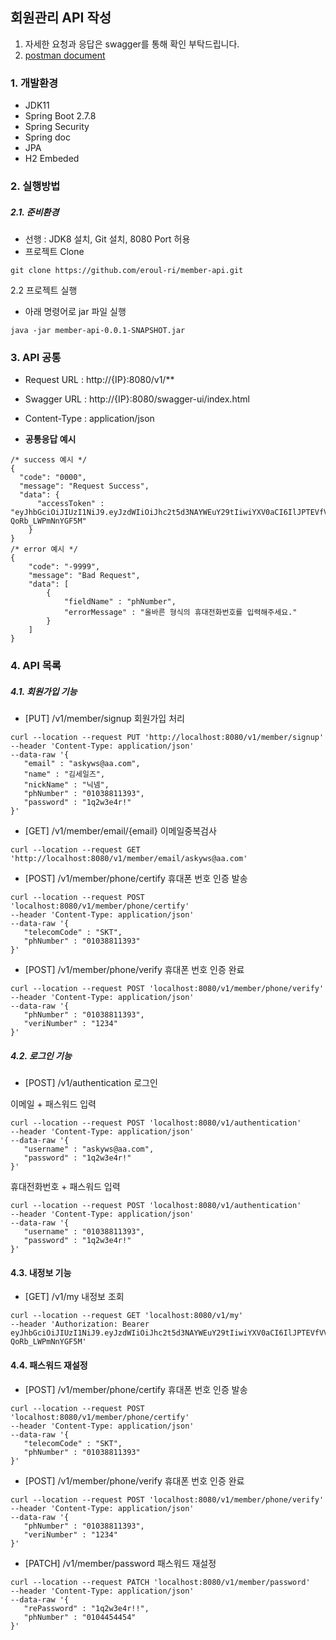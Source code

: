 ## 회원관리 API 작성

1. 자세한 요청과 응답은 swagger를 통해 확인 부탁드립니다.
2. [postman document](https://documenter.getpostman.com/view/6223744/2s8ZDSd66p)


### 1. 개발환경
 - JDK11 
 - Spring Boot 2.7.8
 - Spring Security
 - Spring doc
 - JPA
 - H2 Embeded
### 2. 실행방법

##### 2.1. 준비환경
- 선행 : JDK8 설치, Git 설치, 8080 Port 허용
- 프로젝트 Clone
```
git clone https://github.com/eroul-ri/member-api.git
```
2.2 프로젝트 실행
- 아래 명령어로 jar 파일 실행
```
java -jar member-api-0.0.1-SNAPSHOT.jar
```
### 3. API 공통
 - Request URL : http://{IP}:8080/v1/**
 - Swagger URL : http://{IP}:8080/swagger-ui/index.html
 - Content-Type : application/json
 
 - **공통응답 예시**
```
/* success 예시 */
{
  "code": "0000",                       
  "message": "Request Success",
  "data": {
      "accessToken" : "eyJhbGciOiJIUzI1NiJ9.eyJzdWIiOiJhc2t5d3NAYWEuY29tIiwiYXV0aCI6IlJPTEVfVVNFUiIsImlhdCI6MTY3Mzc3MDIzNSwiZXhwIjoxNjczNzczODM1fQ.yYVnBDzftkDSMPPD_noJydxnX2-QoRb_LWPmNnYGF5M"
    }
}
/* error 예시 */
{
    "code": "-9999",
    "message": "Bad Request",
    "data": [
        {
            "fieldName" : "phNumber",
            "errorMessage" : "올바른 형식의 휴대전화번호를 입력해주세요."
        }
    ]
}
```
### 4. API 목록
 ##### 4.1. 회원가입 기능
 - [PUT] /v1/member/signup 회원가입 처리
 ```
 curl --location --request PUT 'http://localhost:8080/v1/member/signup' 
--header 'Content-Type: application/json' 
--data-raw '{
    "email" : "askyws@aa.com",
    "name" : "김세일즈",
    "nickName" : "닉넴",
    "phNumber" : "01038811393",
    "password" : "1q2w3e4r!"
}'
 ```
 - [GET] /v1/member/email/{email} 이메일중복검사
 ```
 curl --location --request GET 'http://localhost:8080/v1/member/email/askyws@aa.com'
 ```
 - [POST] /v1/member/phone/certify 휴대폰 번호 인증 발송
 ```
curl --location --request POST 'localhost:8080/v1/member/phone/certify' 
--header 'Content-Type: application/json' 
--data-raw '{
    "telecomCode" : "SKT",
    "phNumber" : "01038811393"
}'
 ```
- [POST] /v1/member/phone/verify 휴대폰 번호 인증 완료
 ```
curl --location --request POST 'localhost:8080/v1/member/phone/verify' 
--header 'Content-Type: application/json' 
--data-raw '{
    "phNumber" : "01038811393",
    "veriNumber" : "1234"
}'
 ```
 ##### 4.2. 로그인 기능
 - [POST] /v1/authentication 로그인

 이메일 + 패스워드 입력
 ```
 curl --location --request POST 'localhost:8080/v1/authentication'
--header 'Content-Type: application/json' 
--data-raw '{
    "username" : "askyws@aa.com",
    "password" : "1q2w3e4r!"
}'
 ```
 휴대전화번호 + 패스워드 입력
```
curl --location --request POST 'localhost:8080/v1/authentication'
--header 'Content-Type: application/json' 
--data-raw '{
   "username" : "01038811393",
   "password" : "1q2w3e4r!"
}'
```
 #### 4.3. 내정보 기능
 - [GET] /v1/my 내정보 조회
 ```
 curl --location --request GET 'localhost:8080/v1/my'
--header 'Authorization: Bearer eyJhbGciOiJIUzI1NiJ9.eyJzdWIiOiJhc2t5d3NAYWEuY29tIiwiYXV0aCI6IlJPTEVfVVNFUiIsImlhdCI6MTY3Mzc3MDIzNSwiZXhwIjoxNjczNzczODM1fQ.yYVnBDzftkDSMPPD_noJydxnX2-QoRb_LWPmNnYGF5M'
 ```
 #### 4.4. 패스워드 재설정
- [POST] /v1/member/phone/certify 휴대폰 번호 인증 발송
 ```
curl --location --request POST 'localhost:8080/v1/member/phone/certify' 
--header 'Content-Type: application/json' 
--data-raw '{
    "telecomCode" : "SKT",
    "phNumber" : "01038811393"
}'
 ```
- [POST] /v1/member/phone/verify 휴대폰 번호 인증 완료
 ```
curl --location --request POST 'localhost:8080/v1/member/phone/verify' 
--header 'Content-Type: application/json' 
--data-raw '{
    "phNumber" : "01038811393",
    "veriNumber" : "1234"
}'
 ```
 - [PATCH] /v1/member/password 패스워드 재설정
 ```
 curl --location --request PATCH 'localhost:8080/v1/member/password'
--header 'Content-Type: application/json'
--data-raw '{
    "rePassword" : "1q2w3e4r!!",
    "phNumber" : "0104454454"
}'
 ```
